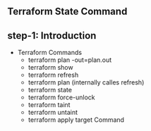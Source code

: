 ## Terraform State Command
## step-1: Introduction 
- Terraform Commands
  - terraform plan -out=plan.out 
  - terraform show 
  - terraform refresh
  - terraform plan (internally calles refresh)
  - terraform state
  - terraform force-unlock
  - terraform taint
  - terraform untaint
  - terraform apply target Command
  